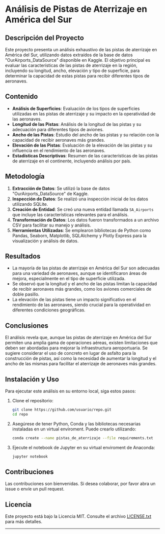 # Análisis de Pistas de Aterrizaje en América del Sur

## Descripción del Proyecto

Este proyecto presenta un análisis exhaustivo de las pistas de aterrizaje en América del Sur, utilizando datos extraídos de la base de datos "OurAirports_DataSource" disponible en Kaggle. El objetivo principal es evaluar las características de las pistas de aterrizaje en la región, incluyendo su longitud, ancho, elevación y tipo de superficie, para determinar la capacidad de estas pistas para recibir diferentes tipos de aeronaves.

## Contenido

- **Análisis de Superficies**: Evaluación de los tipos de superficies utilizadas en las pistas de aterrizaje y su impacto en la operatividad de las aeronaves.
- **Longitud de las Pistas**: Análisis de la longitud de las pistas y su adecuación para diferentes tipos de aviones.
- **Ancho de las Pistas**: Estudio del ancho de las pistas y su relación con la capacidad de recibir aeronaves más grandes.
- **Elevación de las Pistas**: Evaluación de la elevación de las pistas y su influencia en el rendimiento de las aeronaves.
- **Estadísticas Descriptivas**: Resumen de las características de las pistas de aterrizaje en el continente, incluyendo análisis por país.

## Metodología

1. **Extracción de Datos**: Se utilizó la base de datos "OurAirports_DataSource" de Kaggle.
2. **Inspección de Datos**: Se realizó una inspección inicial de los datos utilizando SQLite.
3. **Creación de Entidad**: Se creó una nueva entidad llamada `SA_Airports` que incluye las características relevantes para el análisis.
4. **Transformación de Datos**: Los datos fueron transformados a un archivo CSV para facilitar su manejo y análisis.
5. **Herramientas Utilizadas**: Se emplearon bibliotecas de Python como Pandas, Seaborn, Matplotlib, SQLAlchemy y Plotly Express para la visualización y análisis de datos.

## Resultados

- La mayoría de las pistas de aterrizaje en América del Sur son adecuadas para una variedad de aeronaves, aunque se identificaron áreas de mejora, especialmente en el tipo de superficie utilizada.
- Se observó que la longitud y el ancho de las pistas limitan la capacidad de recibir aeronaves más grandes, como los aviones comerciales de doble pasillo.
- La elevación de las pistas tiene un impacto significativo en el rendimiento de las aeronaves, siendo crucial para la operatividad en diferentes condiciones geográficas.

## Conclusiones

El análisis revela que, aunque las pistas de aterrizaje en América del Sur permiten una amplia gama de operaciones aéreas, existen limitaciones que deben ser abordadas para mejorar la infraestructura aeroportuaria. Se sugiere considerar el uso de concreto en lugar de asfalto para la construcción de pistas, así como la necesidad de aumentar la longitud y el ancho de las mismas para facilitar el aterrizaje de aeronaves más grandes.

## Instalación y Uso

Para ejecutar este análisis en su entorno local, siga estos pasos:

1. Clone el repositorio:
   ```bash
   git clone https://github.com/usuario/repo.git
   cd repo
   ```

2. Asegúrese de tener Python, Conda y las bibliotecas necesarias instaladas en un virtual enviroment. Puede crearlo utilizando:
   ```bash
   conda create --name pistas_de_aterrizaje --file requirements.txt
   ```

3. Ejecute el notebook de Jupyter en su virtual enviroment de Anaconda:
   ```bash
   jupyter notebook
   ```

## Contribuciones

Las contribuciones son bienvenidas. Si desea colaborar, por favor abra un issue o envíe un pull request.

## Licencia

Este proyecto está bajo la Licencia MIT. Consulte el archivo [LICENSE.txt](LICENSE.txt) para más detalles.

---
